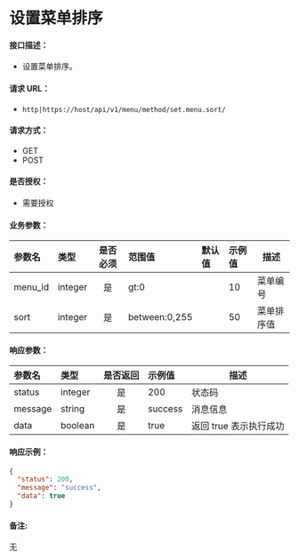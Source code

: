 # 设置菜单排序

#### 接口描述：
- 设置菜单排序。

#### 请求 URL：
- `http|https://host/api/v1/menu/method/set.menu.sort/`

#### 请求方式：
- GET
- POST

#### 是否授权：
- 需要授权

#### 业务参数：
|参数名|类型|是否必须|范围值|默认值|示例值|描述|
|:----|:---|:---:|:-----|:-----|:-----|-----|
|menu_id |integer |是 |gt:0 | |10 |菜单编号 |
|sort |integer |是 |between:0,255 | |50 |菜单排序值 |

#### 响应参数：
|参数名|类型|是否返回|示例值|描述|
|:-----|:-----|:---:|:-----|-----|
|status |integer |是 |200 |状态码 |
|message |string |是 |success |消息信息 |
|data |boolean |是 |true |返回 true 表示执行成功 |

#### 响应示例：
```json
{
  "status": 200,
  "message": "success",
  "data": true
}
```

#### 备注:
无